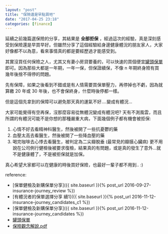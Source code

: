 ```yaml
---
layout: "post"
title: "保險還是早點買吧"
date: "2017-04-25 23:18"
categories: [finance]
---
```


延續之前幾篇選保險的分享，其結果是 **全部拒保** ，經過這次的經驗，真是深刻感受到保險還是早買早好。但雖然分享了這個經驗給身邊健康體況的朋友家人，大家好像都不以為意，看來事情真的都是要經歷過才能感受到。

其實沒買任何保險之人，尤其又有妻小房貸要養的，可以快速的買個便宜[罐頭保單](https://finfo.tw/popular/recommend)即可。因為那些大都是一年期，一年一保，但保證續保，不像 n 年期終身險有買幾年後捨不得停的問題。

先有保障，如果之後看到不錯或是有人情需要買保單壓力，再停掉也不虧，因為就算繳 20 年或 30 年後，也不會保終身，什麼時後停都一樣。

但是這個先拿到的保障可以避免那天真的運氣不好....變成有體況...

大家可能覺得有空再保，沒那麼容易從無體況變成有體況吧? 天有不測風雲，而且所謂的有體況可能不是你想的那種嚴重大病，下面幾個例子都有機會被拒保:
1. 心情不好去看精神科醫生，然後被開了一些抗憂鬱的藥
2. 血壓太高去看醫生，然後被開了一些降血壓的藥
3. 喝完咖啡去心悸去看醫生，被判定為二尖瓣脫垂 (最常見的瓣膜心臟病)
更不用說在公司例行健檢後被要求復檢，結果真的有問題，或是真的發生了意外...就不是健康體了，不是被拒保就是加保。

真心希望大家都可以在健康的時後買好保險，也最好一輩子都不用到.. :)

reference:  
* [保單健檢及新購保單分享]({{ site.baseurl }}{% post_url 2016-09-27-insurance-journey_review %})  
* [有體況者的保單選擇分享 續1]({{ site.baseurl }}{% post_url 2016-11-12-insurance-journey_candidates_c1 %})  
* [保單健檢及新購保單分享]({{ site.baseurl }}{% post_url 2016-11-12-insurance-journey_candidates %})  
* [罐頭保單](https://finfo.tw/popular/recommend)  
* [保險觀念解說.pdf](https://drive.google.com/file/d/0B2q_TnzrQOBFSzRxTElxNjhzUFU/view)
